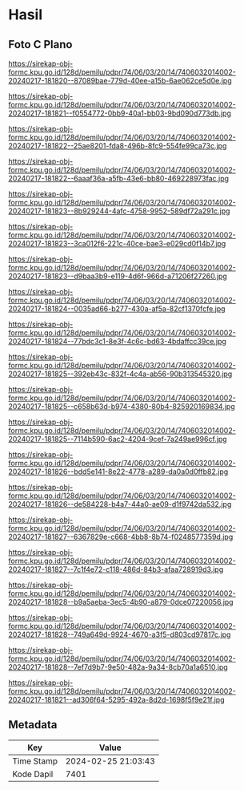 # Hasil

## Foto C Plano

https://sirekap-obj-formc.kpu.go.id/128d/pemilu/pdpr/74/06/03/20/14/7406032014002-20240217-181820--87089bae-779d-40ee-a15b-6ae062ce5d0e.jpg

https://sirekap-obj-formc.kpu.go.id/128d/pemilu/pdpr/74/06/03/20/14/7406032014002-20240217-181821--f0554772-0bb9-40a1-bb03-9bd090d773db.jpg

https://sirekap-obj-formc.kpu.go.id/128d/pemilu/pdpr/74/06/03/20/14/7406032014002-20240217-181822--25ae8201-fda8-496b-8fc9-554fe99ca73c.jpg

https://sirekap-obj-formc.kpu.go.id/128d/pemilu/pdpr/74/06/03/20/14/7406032014002-20240217-181822--6aaaf36a-a5fb-43e6-bb80-469228973fac.jpg

https://sirekap-obj-formc.kpu.go.id/128d/pemilu/pdpr/74/06/03/20/14/7406032014002-20240217-181823--8b929244-4afc-4758-9952-589df72a291c.jpg

https://sirekap-obj-formc.kpu.go.id/128d/pemilu/pdpr/74/06/03/20/14/7406032014002-20240217-181823--3ca012f6-221c-40ce-bae3-e029cd0f14b7.jpg

https://sirekap-obj-formc.kpu.go.id/128d/pemilu/pdpr/74/06/03/20/14/7406032014002-20240217-181823--d9baa3b9-e119-4d6f-966d-a71206f27260.jpg

https://sirekap-obj-formc.kpu.go.id/128d/pemilu/pdpr/74/06/03/20/14/7406032014002-20240217-181824--0035ad66-b277-430a-af5a-82cf1370fcfe.jpg

https://sirekap-obj-formc.kpu.go.id/128d/pemilu/pdpr/74/06/03/20/14/7406032014002-20240217-181824--77bdc3c1-8e3f-4c6c-bd63-4bdaffcc39ce.jpg

https://sirekap-obj-formc.kpu.go.id/128d/pemilu/pdpr/74/06/03/20/14/7406032014002-20240217-181825--392eb43c-832f-4c4a-ab56-90b313545320.jpg

https://sirekap-obj-formc.kpu.go.id/128d/pemilu/pdpr/74/06/03/20/14/7406032014002-20240217-181825--c658b63d-b974-4380-80b4-825920169834.jpg

https://sirekap-obj-formc.kpu.go.id/128d/pemilu/pdpr/74/06/03/20/14/7406032014002-20240217-181825--7114b590-6ac2-4204-9cef-7a249ae996cf.jpg

https://sirekap-obj-formc.kpu.go.id/128d/pemilu/pdpr/74/06/03/20/14/7406032014002-20240217-181826--bdd5e141-8e22-4778-a289-da0a0d0ffb82.jpg

https://sirekap-obj-formc.kpu.go.id/128d/pemilu/pdpr/74/06/03/20/14/7406032014002-20240217-181826--de584228-b4a7-44a0-ae09-d1f9742da532.jpg

https://sirekap-obj-formc.kpu.go.id/128d/pemilu/pdpr/74/06/03/20/14/7406032014002-20240217-181827--6367829e-c668-4bb8-8b74-f0248577359d.jpg

https://sirekap-obj-formc.kpu.go.id/128d/pemilu/pdpr/74/06/03/20/14/7406032014002-20240217-181827--7c1f4e72-c118-486d-84b3-afaa728919d3.jpg

https://sirekap-obj-formc.kpu.go.id/128d/pemilu/pdpr/74/06/03/20/14/7406032014002-20240217-181828--b9a5aeba-3ec5-4b90-a879-0dce07220056.jpg

https://sirekap-obj-formc.kpu.go.id/128d/pemilu/pdpr/74/06/03/20/14/7406032014002-20240217-181828--749a649d-9924-4670-a3f5-d803cd97817c.jpg

https://sirekap-obj-formc.kpu.go.id/128d/pemilu/pdpr/74/06/03/20/14/7406032014002-20240217-181828--7ef7d9b7-9e50-482a-9a34-8cb70a1a6510.jpg

https://sirekap-obj-formc.kpu.go.id/128d/pemilu/pdpr/74/06/03/20/14/7406032014002-20240217-181821--ad306f64-5295-492a-8d2d-1698f5f9e21f.jpg


## Metadata

| Key        | Value               |
| ---------- | ------------------- |
| Time Stamp | 2024-02-25 21:03:43 |
| Kode Dapil | 7401                |




